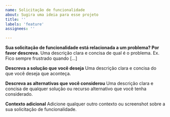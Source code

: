 ```yaml
---
name: Solicitação de funcionalidade
about: Sugira uma ideia para esse projeto
title: ''
labels: 'feature'
assignees: ''

---
```


**Sua solicitação de funcionalidade está relacionada a um problema? Por favor descreva.**
Uma descrição clara e concisa de qual é o problema. Ex. Fico sempre frustrado quando [...]

**Descreva a solução que você deseja**
Uma descrição clara e concisa do que você deseja que aconteça.

**Descreva as alternativas que você considerou**
Uma descrição clara e concisa de qualquer solução ou recurso alternativo que você tenha considerado.

**Contexto adicional**
Adicione qualquer outro contexto ou screenshot sobre a sua solicitação de funcionalidade.
